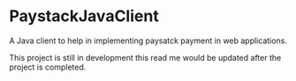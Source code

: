 # PaystackJavaClient
A Java client to help in implementing paysatck payment in web applications.

This project is still in development this read me would be updated after the project is completed.
